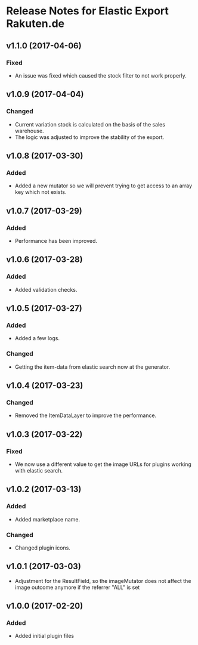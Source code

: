 # Release Notes for Elastic Export Rakuten.de

## v1.1.0 (2017-04-06)

### Fixed
- An issue was fixed which caused the stock filter to not work properly.

## v1.0.9 (2017-04-04)

### Changed
- Current variation stock is calculated on the basis of the sales warehouse.
- The logic was adjusted to improve the stability of the export.

## v1.0.8 (2017-03-30)

### Added
- Added a new mutator so we will prevent trying to get access to an array key which not exists.

## v1.0.7 (2017-03-29)

### Added
- Performance has been improved.

## v1.0.6 (2017-03-28)

### Added
- Added validation checks.

## v1.0.5 (2017-03-27)

### Added
- Added a few logs.

### Changed
- Getting the item-data from elastic search now at the generator.

## v1.0.4 (2017-03-23)

### Changed
- Removed the ItemDataLayer to improve the performance.

## v1.0.3 (2017-03-22)

### Fixed
- We now use a different value to get the image URLs for plugins working with elastic search.

## v1.0.2 (2017-03-13)

### Added
- Added marketplace name.

### Changed
- Changed plugin icons.

## v1.0.1 (2017-03-03)
- Adjustment for the ResultField, so the imageMutator does not affect the image outcome anymore if the referrer "ALL" is set

## v1.0.0 (2017-02-20)
 
### Added
- Added initial plugin files